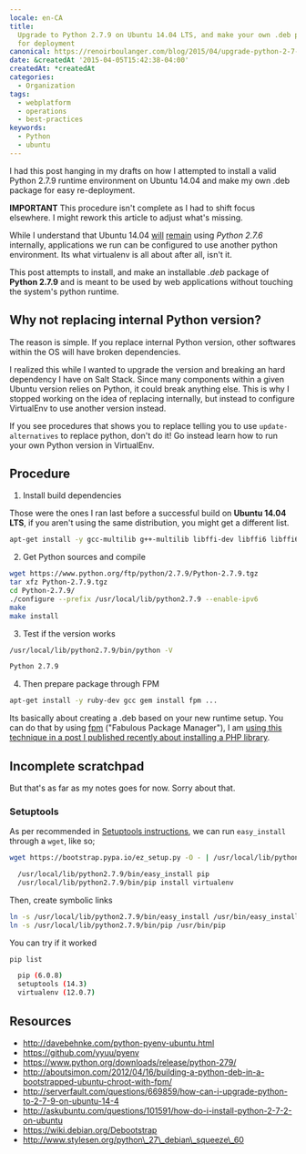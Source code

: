 ```yaml
---
locale: en-CA
title:
  Upgrade to Python 2.7.9 on Ubuntu 14.04 LTS, and make your own .deb package
  for deployment
canonical: https://renoirboulanger.com/blog/2015/04/upgrade-python-2-7-9-ubuntu-14-04-lts-making-deb-package/
date: &createdAt '2015-04-05T15:42:38-04:00'
createdAt: *createdAt
categories:
  - Organization
tags:
  - webplatform
  - operations
  - best-practices
keywords:
  - Python
  - ubuntu
---
```


I had this post hanging in my drafts on how I attempted to install a valid
Python 2.7.9 runtime environment on Ubuntu 14.04 and make my own .deb package
for easy re-deployment.

**IMPORTANT** This procedure isn't complete as I had to shift focus elsewhere. I
might rework this article to adjust what's missing.

While I understand that Ubuntu 14.04 [will][0] [remain][1] using _Python 2.7.6_
internally, applications we run can be configured to use another python
environment. Its what virtualenv is all about after all, isn't it.

This post attempts to install, and make an installable _.deb_ package of
**Python 2.7.9** and is meant to be used by web applications without touching
the system's python runtime.

## Why not replacing internal Python version?

The reason is simple. If you replace internal Python version, other softwares
within the OS will have broken dependencies.

I realized this while I wanted to upgrade the version and breaking an hard
dependency I have on Salt Stack. Since many components within a given Ubuntu
version relies on Python, it could break anything else. This is why I stopped
working on the idea of replacing internally, but instead to configure VirtualEnv
to use another version instead.

If you see procedures that shows you to replace telling you to use
`update-alternatives` to replace python, don't do it! Go instead learn how to
run your own Python version in VirtualEnv.

## Procedure

1. Install build dependencies

Those were the ones I ran last before a successful build on **Ubuntu 14.04
LTS**, if you aren't using the same distribution, you might get a different
list.

```bash
apt-get install -y gcc-multilib g++-multilib libffi-dev libffi6 libffi6-dbg python-crypto python-mox3 python-pil python-ply libssl-dev zlib1g-dev libbz2-dev libexpat1-dev libbluetooth-dev libgdbm-dev dpkg-dev quilt autotools-dev libreadline-dev libtinfo-dev libncursesw5-dev tk-dev blt-dev libssl-dev zlib1g-dev libbz2-dev libexpat1-dev libbluetooth-dev libsqlite3-dev libgpm2 mime-support netbase net-tools bzip2
```

2. Get Python sources and compile

```bash
wget https://www.python.org/ftp/python/2.7.9/Python-2.7.9.tgz
tar xfz Python-2.7.9.tgz
cd Python-2.7.9/
./configure --prefix /usr/local/lib/python2.7.9 --enable-ipv6
make
make install
```

3. Test if the version works

```bash
/usr/local/lib/python2.7.9/bin/python -V

Python 2.7.9
```

4. Then prepare package through FPM

```bash
apt-get install -y ruby-dev gcc gem install fpm ...
```

Its basically about creating a .deb based on your new runtime setup. You can do
that by using [fpm][2] ("Fabulous Package Manager"), I am [using this technique
in a post I published recently about installing a PHP library][3].

## Incomplete scratchpad

But that's as far as my notes goes for now. Sorry about that.

### Setuptools

As per recommended in [Setuptools instructions][4], we can run `easy_install`
through a `wget`, like so;

```bash
wget https://bootstrap.pypa.io/ez_setup.py -O - | /usr/local/lib/python2.7.9/bin/python

  /usr/local/lib/python2.7.9/bin/easy_install pip
  /usr/local/lib/python2.7.9/bin/pip install virtualenv

```

Then, create symbolic links

```bash
ln -s /usr/local/lib/python2.7.9/bin/easy_install /usr/bin/easy_install
ln -s /usr/local/lib/python2.7.9/bin/pip /usr/bin/pip
```

You can try if it worked

```bash
pip list

  pip (6.0.8)
  setuptools (14.3)
  virtualenv (12.0.7)
```

## Resources

- http://davebehnke.com/python-pyenv-ubuntu.html
- https://github.com/yyuu/pyenv
- https://www.python.org/downloads/release/python-279/
- http://aboutsimon.com/2012/04/16/building-a-python-deb-in-a-bootstrapped-ubuntu-chroot-with-fpm/
- http://serverfault.com/questions/669859/how-can-i-upgrade-python-to-2-7-9-on-ubuntu-14-4
- http://askubuntu.com/questions/101591/how-do-i-install-python-2-7-2-on-ubuntu
- https://wiki.debian.org/Debootstrap
- http://www.stylesen.org/python\_27\_debian\_squeeze\_60

[0]:
  https://askubuntu.com/questions/559036/when-will-the-python-2-7-9-upgrades-be-available-from-apt-get-for-14-04lts#answer-560159
[1]:
  https://serverfault.com/questions/669859/how-can-i-upgrade-python-to-2-7-9-on-ubuntu-14-4
[2]: https://github.com/jordansissel/fpm
[3]:
  https://renoirboulanger.com/blog/2015/02/install-php5-memcached-pecl-extension-support-igbinary/
[4]: https://pypi.python.org/pypi/setuptools#unix-wget
